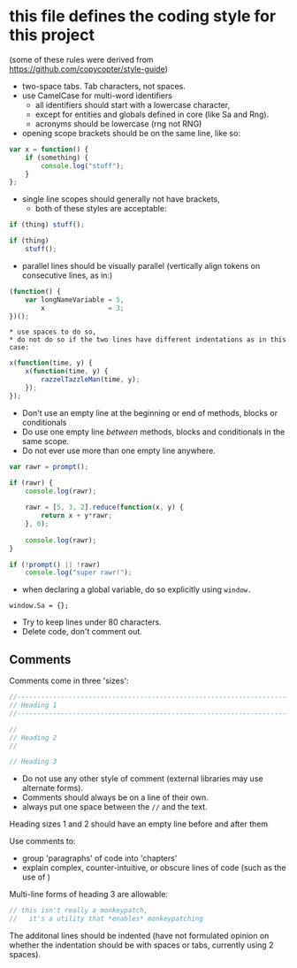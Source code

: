 


# this file defines the coding style for this project

(some of these rules were derived from https://github.com/copycopter/style-guide)

* two-space tabs. Tab characters, not spaces.
* use CamelCase for multi-word identifiers
	* all identifiers should start with a lowercase character, 
	* except for entities and globals defined in core (like Sa and Rng).
	* acronyms should be lowercase (rng not RNG)
* opening scope brackets should be on the same line, like so:
```javascript
var x = function() {
	if (something) {
		console.log("stuff");
	}
};
```
* single line scopes should generally not have brackets,
	* both of these styles are acceptable:
```javascript
if (thing) stuff();

if (thing)
	stuff();
```
* parallel lines should be visually parallel (vertically align tokens on consecutive lines, as in:)
```javascript
(function() {
	var longNameVariable = 5,
	    x                = 3;
})();
```
	* use spaces to do so,
	* do not do so if the two lines have different indentations as in this case:
```javascript
x(function(time, y) {
	x(function(time, y) {
		razzelTazzleMan(time, y);
	});
});
```
* Don't use an empty line at the beginning or end of methods, blocks or conditionals
* Do use one empty line *between* methods, blocks and conditionals in the same scope.
* Do not ever use more than one empty line anywhere.
```javascript
var rawr = prompt();

if (rawr) {
	console.log(rawr);
	
	rawr = [5, 3, 2].reduce(function(x, y) {
		return x + y*rawr;
	}, 0);
	
	console.log(rawr);
}

if (!prompt() || !rawr) 
	console.log("super rawr!");
```
* when declaring a global variable, do so explicitly using `window.`
```jaavascript
window.Sa = {};
```
* Try to keep lines under 80 characters.
* Delete code, don't comment out.

## Comments

Comments come in three 'sizes':

```javascript
//-----------------------------------------------------------------------------
// Heading 1
//-----------------------------------------------------------------------------

//
// Heading 2
//

// Heading 3
```

* Do not use any other style of comment (external libraries may use alternate forms).
* Comments should always be on a line of their own.
* always put one space between the `//` and the text.

Heading sizes 1 and 2 should have an empty line before and after them

Use comments to:
* group 'paragraphs' of code into 'chapters'
* explain complex, counter-intuitive, or obscure lines of code (such as the use of )

Multi-line forms of heading 3 are allowable:
```javascript
// this isn't really a monkeypatch,
//   it's a utility that *enables* monkeypatching
```

The additonal lines should be indented (have not formulated opinion on whether the indentation should be with spaces or tabs, currently using 2 spaces).

